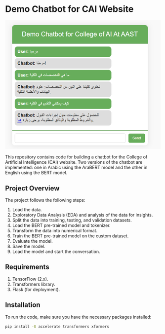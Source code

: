 # Demo Chatbot for CAI Website
![chatbot](chatbot.png)

This repository contains code for building a chatbot for the College of Artificial Intelligence (CAI) website. Two versions of the chatbot are implemented: one in Arabic using the AraBERT model and the other in English using the BERT model.

## Project Overview

The project follows the following steps:

1. Load the data.
2. Exploratory Data Analysis (EDA) and analysis of the data for insights.
3. Split the data into training, testing, and validation datasets.
4. Load the BERT pre-trained model and tokenizer.
5. Transform the data into numerical format.
6. Train the BERT pre-trained model on the custom dataset.
7. Evaluate the model.
8. Save the model.
9. Load the model and start the conversation.

## Requirements
1. TensorFlow (2.x).
2. Transformers library.
3. Flask (for deployment).


## Installation

To run the code, make sure you have the necessary packages installed:

```bash
pip install -U accelerate transformers xformers
